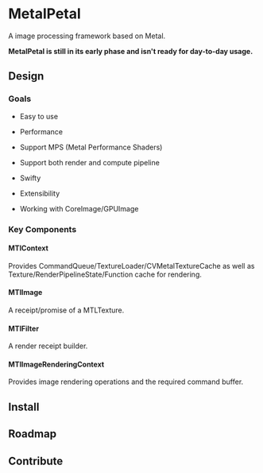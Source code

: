 # MetalPetal

A image processing framework based on Metal.

**MetalPetal is still in its early phase and isn't ready for day-to-day usage.**

## Design

### Goals

- Easy to use

- Performance

- Support MPS (Metal Performance Shaders)

- Support both render and compute pipeline

- Swifty

- Extensibility

- Working with CoreImage/GPUImage

### Key Components

#### MTIContext

Provides CommandQueue/TextureLoader/CVMetalTextureCache as well as Texture/RenderPipelineState/Function cache for rendering.

#### MTIImage

A receipt/promise of a MTLTexture.

#### MTIFilter

A render receipt builder.

#### MTIImageRenderingContext

Provides image rendering operations and the required command buffer.

## Install

## Roadmap

## Contribute


